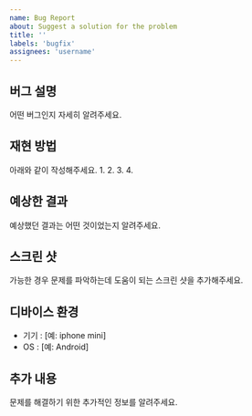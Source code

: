 ```yaml
---
name: Bug Report
about: Suggest a solution for the problem
title: ''
labels: 'bugfix'
assignees: 'username'
---
```


## 버그 설명
어떤 버그인지 자세히 알려주세요.

## 재현 방법
아래와 같이 작성해주세요.
1.
2.
3.
4.

## 예상한 결과
예상했던 결과는 어떤 것이었는지 알려주세요.

## 스크린 샷
가능한 경우 문제를 파악하는데 도움이 되는 스크린 샷을 추가해주세요.

## 디바이스 환경
- 기기 : [예: iphone mini]
- OS : [예: Android]

## 추가 내용
문제를 해결하기 위한 추가적인 정보를 알려주세요.
